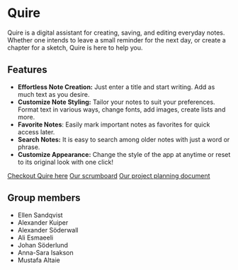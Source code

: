 # Quire
Quire is a digital assistant for creating, saving, and editing everyday notes. 
Whether one intends to leave a small reminder for the next day, or create a chapter for a sketch, Quire is here to help you.

## Features
- **Effortless Note Creation:** Just enter a title and start writing. Add as much text as you desire.
- **Customize Note Styling:** Tailor your notes to suit your preferences. Format text in various ways, change fonts, add images, create lists and more.
- **Favorite Notes**: Easily mark important notes as favorites for quick access later.
- **Search Notes:**  It is easy to search among older notes with just a word or phrase.
- **Customize Appearance:** Change the style of the app at anytime or reset to its original look with one click!

[Checkout Quire here](https://regni.github.io/quire/)
[Our scrumboard](https://github.com/users/Regni/projects/4/views/1)
[Our project planning document](https://docs.google.com/document/d/1OggLoR_eRiD7V0W61FwBxkC4LfRRDgi11eOZKKg-K50/edit?usp=sharing)

## Group members
- Ellen Sandqvist
- Alexander Kuiper
- Alexander Söderwall
- Ali Esmaeeli
- Johan Söderlund
- Anna-Sara Isakson
- Mustafa Altaie